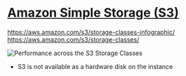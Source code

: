 # [Amazon Simple Storage (S3)](https://aws.amazon.com/s3/)

https://aws.amazon.com/s3/storage-classes-infographic/
https://aws.amazon.com/s3/storage-classes/

![Performance across the S3 Storage Classes](https://assets-pt.media.datacumulus.com/aws-clf-pt/assets/pt1-q9-i1.jpg)

- S3 is not available as a hardware disk on the instance
